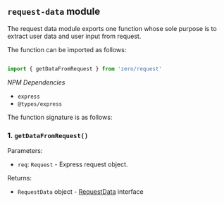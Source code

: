 ## `request-data` module

The request data module exports one function whose sole purpose is to extract user data and user input from request. 


The function can be imported as follows:

```typescript

import { getDataFromRequest } from 'zero/request'

```

*NPM Dependencies*
* `express`
* `@types/express`

The function signature is as follows:

### 1. `getDataFromRequest()`

Parameters:
* `req`: `Request` - Express request object.


Returns: 
* `RequestData` object - [RequestData](../interfaces/request-data.md) interface

